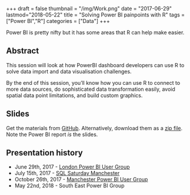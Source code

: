 +++
draft = false
thumbnail = "/img/Work.png"
date = "2017-06-29"
lastmod="2018-05-22"
title = "Solving Power BI painpoints with R"
tags = ["Power BI","R"]
categories = ["Data"]
+++

Power BI is pretty nifty but it has some areas that R can help make easier.

## Abstract
This session will look at how PowerBI dashboard developers can use R to solve data import and data visualisation challenges.

By the end of this session, you’ll know how you can use R to connect to more data sources, do sophisticated data transformation easily, avoid spatial data point limitations, and build custom graphics.

## Slides
Get the materials from [GitHub](https://github.com/lockedata/pres-powerbi). Alternatively, download them as a [zip file](https://github.com/lockedata/pres-powerbi/archive/v1.0.zip). Note the Power BI report *is* the slides. 


## Presentation history
- June 29th, 2017 - [London Power BI User Group](https://www.meetup.com/London-PUG/events/240429890//)
- July 15th, 2017 - [SQL Saturday Manchester](http://www.sqlsaturday.com/645/Sessions/Schedule.aspx)
- October 26th, 2017 - [Manchester Power BI User Group](https://www.meetup.com/Power-BI-Manchester-Meetup/events/237898305/)
- May 22nd, 2018 - South East Power BI Group